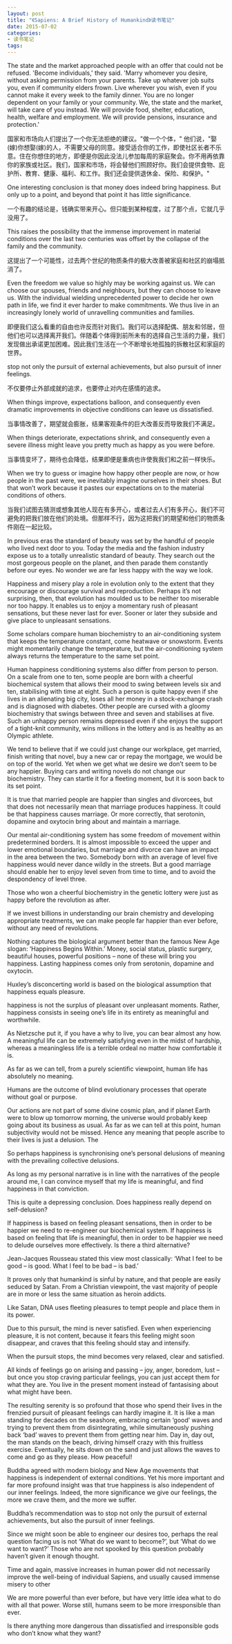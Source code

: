 ```yaml
---
layout: post
title: "《Sapiens: A Brief History of Humankind》读书笔记"
date: 2015-07-02
categories:
- 读书笔记
tags: 
---
```


The state and the market approached people with an offer that could not be refused. 'Become individuals,' they said. 'Marry whomever you desire, without asking permission from your parents. Take up whatever job suits you, even if community elders frown. Live wherever you wish, even if you cannot make it every week to the family dinner. You are no longer dependent on your family or your community. We, the state and the market, will take care of you instead. We will provide food, shelter, education, health, welfare and employment. We will provide pensions, insurance and protection.'

国家和市场向人们提出了一个你无法拒绝的建议。"做一个个体，" 他们说，"娶(嫁)你想娶(嫁)的人，不需要父母的同意。接受适合你的工作，即使社区长者不乐意。住在你想住的地方，即便是你因此没法儿参加每周的家庭聚会。你不用再依靠你的家族或社区。我们，国家和市场，将会替他们照顾好你。我们会提供食物、庇护所、教育、健康、福利、和工作。我们还会提供退休金、保险、和保护。"

One interesting conclusion is that money does indeed bring happiness. But only up to a point, and beyond that point it has little significance.

一个有趣的结论是，钱确实带来开心。但只能到某种程度，过了那个点，它就几乎没用了。

This raises the possibility that the immense improvement in material conditions over the last two centuries was offset by the collapse of the family and the community.

这提出了一个可能性，过去两个世纪的物质条件的极大改善被家庭和社区的崩塌抵消了。 

Even the freedom we value so highly may be working against us. We can choose our spouses, friends and neighbours, but they can choose to leave us. With the individual wielding unprecedented power to decide her own path in life, we find it ever harder to make commitments. We thus live in an increasingly lonely world of unravelling communities and families.

即便我们这么看重的自由也许反而针对我们。我们可以选择配偶、朋友和邻居，但他们也可以选择离开我们。伴随着个体得到前所未有的选择自己生活的力量，我们发现做出承诺更加困难。因此我们生活在一个不断增长地孤独的拆散社区和家庭的世界。

stop not only the pursuit of external achievements, but also pursuit of inner feelings. 

不仅要停止外部成就的追求，也要停止对内在感情的追求。

When things improve, expectations balloon, and consequently even dramatic improvements in objective conditions can leave us dissatisfied.

当事情改善了，期望就会膨胀，结果客观条件的巨大改善反而导致我们不满足。

When things deteriorate, expectations shrink, and consequently even a severe illness might leave you pretty much as happy as you were before.

当事情变坏了，期待也会降低，结果即便是重病也许使我我们和之前一样快乐。

When we try to guess or imagine how happy other people are now, or how people in the past were, we inevitably imagine ourselves in their shoes. But that won’t work because it pastes our expectations on to the material conditions of others.

当我们试图去猜测或想象其他人现在有多开心，或者过去人们有多开心，我们不可避免的把我们放在他们的处境。但那样不行，因为这把我们的期望和他们的物质条件刚在一起比较。

In previous eras the standard of beauty was set by the handful of people who lived next door to you. Today the media and the fashion industry expose us to a totally unrealistic standard of beauty. They search out the most gorgeous people on the planet, and then parade them constantly before our eyes. No wonder we are far less happy with the way we look.

Happiness and misery play a role in evolution only to the extent that they encourage or discourage survival and reproduction. Perhaps it’s not surprising, then, that evolution has moulded us to be neither too miserable nor too happy. It enables us to enjoy a momentary rush of pleasant sensations, but these never last for ever. Sooner or later they subside and give place to unpleasant sensations.

Some scholars compare human biochemistry to an air-conditioning system that keeps the temperature constant, come heatwave or snowstorm. Events might momentarily change the temperature, but the air-conditioning system always returns the temperature to the same set point.

Human happiness conditioning systems also differ from person to person. On a scale from one to ten, some people are born with a cheerful biochemical system that allows their mood to swing between levels six and ten, stabilising with time at eight. Such a person is quite happy even if she lives in an alienating big city, loses all her money in a stock-exchange crash and is diagnosed with diabetes. Other people are cursed with a gloomy biochemistry that swings between three and seven and stabilises at five. Such an unhappy person remains depressed even if she enjoys the support of a tight-knit community, wins millions in the lottery and is as healthy as an Olympic athlete.

We tend to believe that if we could just change our workplace, get married, finish writing that novel, buy a new car or repay the mortgage, we would be on top of the world. Yet when we get what we desire we don’t seem to be any happier. Buying cars and writing novels do not change our biochemistry. They can startle it for a fleeting moment, but it is soon back to its set point.


It is true that married people are happier than singles and divorcees, but that does not necessarily mean that marriage produces happiness. It could be that happiness causes marriage. Or more correctly, that serotonin, dopamine and oxytocin bring about and maintain a marriage.
 

Our mental air-conditioning system has some freedom of movement within predetermined borders. It is almost impossible to exceed the upper and lower emotional boundaries, but marriage and divorce can have an impact in the area between the two. Somebody born with an average of level five happiness would never dance wildly in the streets. But a good marriage should enable her to enjoy level seven from time to time, and to avoid the despondency of level three.


Those who won a cheerful biochemistry in the genetic lottery were just as happy before the revolution as after.
 

If we invest billions in understanding our brain chemistry and developing appropriate treatments, we can make people far happier than ever before, without any need of revolutions. 

Nothing captures the biological argument better than the famous New Age slogan: ‘Happiness Begins Within.’ Money, social status, plastic surgery, beautiful houses, powerful positions – none of these will bring you happiness. Lasting happiness comes only from serotonin, dopamine and oxytocin. 

Huxley’s disconcerting world is based on the biological assumption that happiness equals pleasure.
 

happiness is not the surplus of pleasant over unpleasant moments. Rather, happiness consists in seeing one’s life in its entirety as meaningful and worthwhile.
 
 As Nietzsche put it, if you have a why to live, you can bear almost any how. A meaningful life can be extremely satisfying even in the midst of hardship, whereas a meaningless life is a terrible ordeal no matter how comfortable it is.
 

As far as we can tell, from a purely scientific viewpoint, human life has absolutely no meaning.
 
Humans are the outcome of blind evolutionary processes that operate without goal or purpose.
 

Our actions are not part of some divine cosmic plan, and if planet Earth were to blow up tomorrow morning, the universe would probably keep going about its business as usual. As far as we can tell at this point, human subjectivity would not be missed. Hence any meaning that people ascribe to their lives is just a delusion. The

So perhaps happiness is synchronising one’s personal delusions of meaning with the prevailing collective delusions.



As long as my personal narrative is in line with the narratives of the people around me, I can convince myself that my life is meaningful, and find happiness in that conviction.
 

This is quite a depressing conclusion. Does happiness really depend on self-delusion?
 

If happiness is based on feeling pleasant sensations, then in order to be happier we need to re-engineer our biochemical system. If happiness is based on feeling that life is meaningful, then in order to be happier we need to delude ourselves more effectively. Is there a third alternative?
 
Jean-Jacques Rousseau stated this view most classically: ‘What I feel to be good – is good. What I feel to be bad – is bad.’

It proves only that humankind is sinful by nature, and that people are easily seduced by Satan. From a Christian viewpoint, the vast majority of people are in more or less the same situation as heroin addicts.

Like Satan, DNA uses fleeting pleasures to tempt people and place them in its power.

Due to this pursuit, the mind is never satisfied. Even when experiencing pleasure, it is not content, because it fears this feeling might soon disappear, and craves that this feeling should stay and intensify.

When the pursuit stops, the mind becomes very relaxed, clear and satisfied.

All kinds of feelings go on arising and passing – joy, anger, boredom, lust – but once you stop craving particular feelings, you can just accept them for what they are. You live in the present moment instead of fantasising about what might have been.


The resulting serenity is so profound that those who spend their lives in the frenzied pursuit of pleasant feelings can hardly imagine it. It is like a man standing for decades on the seashore, embracing certain ‘good’ waves and trying to prevent them from disintegrating, while simultaneously pushing back ‘bad’ waves to prevent them from getting near him. Day in, day out, the man stands on the beach, driving himself crazy with this fruitless exercise. Eventually, he sits down on the sand and just allows the waves to come and go as they please. How peaceful!

Buddha agreed with modern biology and New Age movements that happiness is independent of external conditions. Yet his more important and far more profound insight was that true happiness is also independent of our inner feelings. Indeed, the more significance we give our feelings, the more we crave them, and the more we suffer.

Buddha’s recommendation was to stop not only the pursuit of external achievements, but also the pursuit of inner feelings.

Since we might soon be able to engineer our desires too, perhaps the real question facing us is not ‘What do we want to become?’, but ‘What do we want to want?’ Those who are not spooked by this question probably haven’t given it enough thought.

Time and again, massive increases in human power did not necessarily improve the well-being of individual Sapiens, and usually caused immense misery to other
 
We are more powerful than ever before, but have very little idea what to do with all that power. Worse still, humans seem to be more irresponsible than ever.

Is there anything more dangerous than dissatisfied and irresponsible gods who don’t know what they want?




